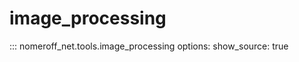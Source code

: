 # image_processing
::: nomeroff_net.tools.image_processing
        options:
            show_source: true